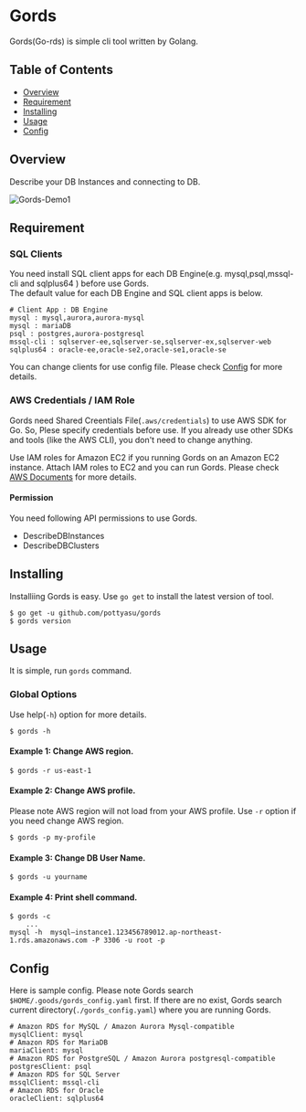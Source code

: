 Gords
====
Gords(Go-rds) is simple cli tool written by Golang.  
## Table of Contents
- [Overview](#Overview)
- [Requirement](#DEMO)
- [Installing](#Installing)
- [Usage](#Usage)
- [Config](#Config)
## Overview
Describe your DB Instances and connecting to DB.  
  
![Gords-Demo1](https://raw.github.com/wiki/pottyasu/gords/images/gords-sample1.gif)  
## Requirement
### SQL Clients
You need install SQL client apps for each DB Engine(e.g. mysql,psql,mssql-cli and sqlplus64 ) before use Gords.  
The default value for each DB Engine and SQL client apps is below.  
  
```
# Client App : DB Engine
mysql : mysql,aurora,aurora-mysql  
mysql : mariaDB  
psql : postgres,aurora-postgresql  
mssql-cli : sqlserver-ee,sqlserver-se,sqlserver-ex,sqlserver-web  
sqlplus64 : oracle-ee,oracle-se2,oracle-se1,oracle-se
```
  
You can change clients for use config file. Please check [Config](#Config) for more details.  
### AWS Credentials / IAM Role
Gords need Shared Creentials File(```.aws/credentials```) to use AWS SDK for Go. So, Plese specify credentials before use. If you already use other SDKs and tools (like the AWS CLI), you don't need to change anything.  
  
Use IAM roles for Amazon EC2 if you running Gords on an Amazon EC2 instance. Attach IAM roles to EC2 and you can run Gords. Please check [AWS Documents](https://docs.aws.amazon.com/sdk-for-go/v1/developer-guide/configuring-sdk.html#specifying-credentials) for more details.  
#### Permission
You need following API permissions to use Gords.  
- DescribeDBInstances
- DescribeDBClusters
## Installing
Installiing Gords is easy. Use ```go get``` to install the latest version of tool.  
```
$ go get -u github.com/pottyasu/gords  
$ gords version  
```
## Usage
It is simple, run ```gords``` command.  
### Global Options
Use help(```-h```) option for more details.  
```
$ gords -h
```
#### Example 1: Change AWS region.
```
$ gords -r us-east-1
```
#### Example 2: Change AWS profile.
Please note AWS region will not load from your AWS profile. Use ```-r``` option if you need change AWS region.
```
$ gords -p my-profile
```
#### Example 3: Change DB User Name.
```
$ gords -u yourname
```
#### Example 4: Print shell command.
```
$ gords -c 
    ...  
mysql -h  mysql–instance1.123456789012.ap-northeast-1.rds.amazonaws.com -P 3306 -u root -p
```
## Config
Here is sample config. Please note Gords search ```$HOME/.goods/gords_config.yaml``` first. If there are no exist, Gords search current directory(```./gords_config.yaml```) where you are running Gords.
```
# Amazon RDS for MySQL / Amazon Aurora Mysql-compatible  
mysqlClient: mysql  
# Amazon RDS for MariaDB  
mariaClient: mysql  
# Amazon RDS for PostgreSQL / Amazon Aurora postgresql-compatible  
postgresClient: psql  
# Amazon RDS for SQL Server  
mssqlClient: mssql-cli  
# Amazon RDS for Oracle  
oracleClient: sqlplus64  
```
